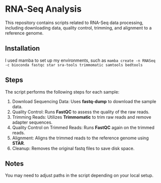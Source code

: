 # RNA-Seq Analysis
This repository contains scripts related to RNA-Seq data processing, including downloading data, quality control, trimming, and alignment to a reference genome.

## Installation
I used mamba to set up my environments, such as 
`mamba create -n RNASeq -c bioconda fastqc star sra-tools trimmomatic samtools bedtools`

## Steps
The script performs the following steps for each sample:
1. Download Sequencing Data: Uses **fastq-dump** to download the sample data.
2. Quality Control: Runs **FastQC** to assess the quality of the raw reads.
3. Trimming Reads: Utilizes **Trimmomatic** to trim raw reads and remove adapter sequences.
4. Quality Control on Trimmed Reads: Runs **FastQC** again on the trimmed reads.
5. Alignment: Aligns the trimmed reads to the reference genome using **STAR**.
6. Cleanup: Removes the original fastq files to save disk space.

## Notes
You may need to adjust paths in the script depending on your local setup.
